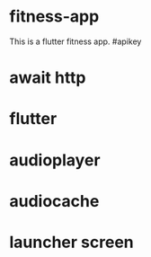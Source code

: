 # fitness-app
This is a flutter fitness app.
#apikey
# await http
# flutter
# audioplayer
# audiocache
# launcher screen
